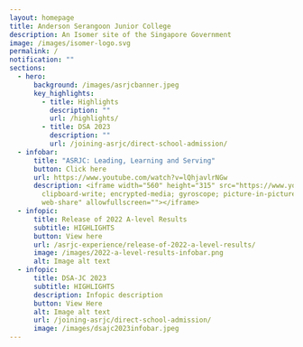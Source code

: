 ```yaml
---
layout: homepage
title: Anderson Serangoon Junior College
description: An Isomer site of the Singapore Government
image: /images/isomer-logo.svg
permalink: /
notification: ""
sections:
  - hero:
      background: /images/asrjcbanner.jpeg
      key_highlights:
        - title: Highlights
          description: ""
          url: /highlights/
        - title: DSA 2023
          description: ""
          url: /joining-asrjc/direct-school-admission/
  - infobar:
      title: "ASRJC: Leading, Learning and Serving"
      button: Click here
      url: https://www.youtube.com/watch?v=lQhjavlrNGw
      description: <iframe width="560" height="315" src="https://www.youtube.com/embed/lQhjavlrNGw" title="YouTube video player" frameborder="0" allow="accelerometer; autoplay;
        clipboard-write; encrypted-media; gyroscope; picture-in-picture;
        web-share" allowfullscreen=""></iframe>
  - infopic:
      title: Release of 2022 A-level Results
      subtitle: HIGHLIGHTS
      button: View here
      url: /asrjc-experience/release-of-2022-a-level-results/
      image: /images/2022-a-level-results-infobar.png
      alt: Image alt text
  - infopic:
      title: DSA-JC 2023
      subtitle: HIGHLIGHTS
      description: Infopic description
      button: View Here
      alt: Image alt text
      url: /joining-asrjc/direct-school-admission/
      image: /images/dsajc2023infobar.jpeg
---
```

